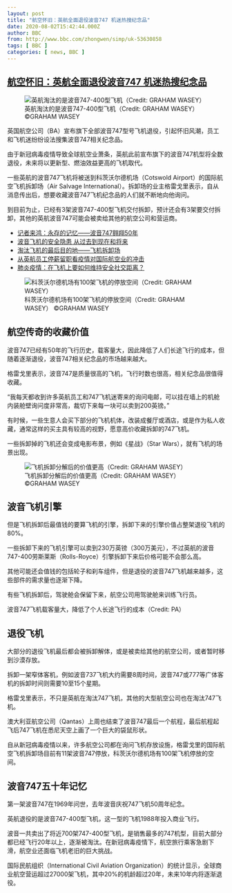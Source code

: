 ```yaml
---
layout: post
title: "航空怀旧：英航全面退役波音747 机迷热搜纪念品"
date: 2020-08-02T15:42:44.000Z
author: BBC
from: http://www.bbc.com/zhongwen/simp/uk-53630858
tags: [ BBC ]
categories: [ news, BBC ]
---
```

<!--1596382964000-->
[航空怀旧：英航全面退役波音747 机迷热搜纪念品](http://www.bbc.com/zhongwen/simp/uk-53630858)
------

<div>
<figure><img alt="英航淘汰的是波音747-400型飞机（Credit: GRAHAM WASEY）" src="https://ichef.bbci.co.uk/news/600/cpsprodpb/A0D0/production/_113786114_whatsubject.jpg" referrerpolicy="no-referrer"><br><figcaption>英航淘汰的是波音747-400型飞机（Credit: GRAHAM WASEY） ©GRAHAM WASEY</figcaption></figure><p class="story-body__introduction">英国航空公司（BA）宣布旗下全部波音747型号飞机退役，引起怀旧风潮，员工和飞机迷纷纷设法搜集波音747相关纪念品。</p><p>由于新冠病毒疫情导致全球航空业萧条，英航此前宣布旗下的波音747机型将全数退役，未来将以更新型、燃油效益更高的飞机取代。</p><p>一些英航的波音747飞机将被送到科茨沃尔德机场（Cotswold Airport）的国际航空飞机拆卸场（Air Salvage International）。拆卸场的业主格雷戈里表示，自从消息传出后，想要收藏波音747飞机纪念品的人们就不断地向他询问。</p><p>到目前为止，已经有3架波音747-400型飞机交付拆卸，预计还会有3架要交付拆卸，其他的英航波音747可能会被卖给其他的航空公司和营运商。</p><ul class="story-body__unordered-list"><li class="story-body__list-item"><a href="https://www.bbc.com/zhongwen/simp/fooc-45760037" class="story-body__link">记者来鸿：永存的记忆——波音747翱翔50年</a></li><li class="story-body__list-item"><a href="https://www.bbc.com/ukchina/simp/50347616" class="story-body__link">波音飞机的安全隐患 从过去到现在和将来</a></li><li class="story-body__list-item"><a href="https://www.bbc.com/ukchina/simp/vert-fut-40670239" class="story-body__link">淘汰飞机的最后目的地——飞机拆卸场</a></li><li class="story-body__list-item"><a href="https://www.bbc.com/zhongwen/simp/business-52167623" class="story-body__link">从英航员工停薪留职看疫情对国际航空业的冲击</a></li><li class="story-body__list-item"><a href="https://www.bbc.com/ukchina/simp/52479595" class="story-body__link">肺炎疫情：在飞机上要如何维持安全社交距离？</a></li></ul><figure><img alt="科茨沃尔德机场有100架飞机的停放空间（Credit: GRAHAM WASEY）" src="https://ichef.bbci.co.uk/news/600/cpsprodpb/9A22/production/_113785493_53630858.jpg" referrerpolicy="no-referrer"><br><figcaption>科茨沃尔德机场有100架飞机的停放空间（Credit: GRAHAM WASEY） ©GRAHAM WASEY</figcaption></figure><h2 class="story-body__crosshead">航空传奇的收藏价值</h2><p>波音747已经有50年的飞行历史，载客量大，因此降低了人们长途飞行的成本，但随着逐渐退役，波音747相关纪念品的市场越来越大。</p><p>格雷戈里表示，波音747是质量很高的飞机，飞行时数也很高，相关纪念品很值得收藏。</p><p>“我每天都收到许多英航员工和747飞机迷寄来的询问电邮，可以挂在墙上的机舱内装舱壁询问度非常高，裁切下来每一块可以卖到200英镑。”</p><p>有时候，一些生意人会买下部分的飞机机体，改装成餐厅或酒店，或是作为私人收藏，通常这样的买主具有较高的视野，愿意高价收藏拆卸的747飞机。</p><p>一些拆卸掉的飞机还会变成电影布景，例如《星战》（Star Wars），就有飞机的场景出现。</p><figure><img alt="飞机拆卸分解后的价值更高（Credit: GRAHAM WASEY）" src="https://ichef.bbci.co.uk/news/600/cpsprodpb/C132/production/_113785494_53630858.jpg" referrerpolicy="no-referrer"><br><figcaption>飞机拆卸分解后的价值更高（Credit: GRAHAM WASEY） ©GRAHAM WASEY</figcaption></figure><h2 class="story-body__crosshead">波音飞机引擎</h2><p>但是飞机拆卸后最值钱的要算飞机的引擎，拆卸下来的引擎价值占整架退役飞机的 80%。</p><p>一些拆卸下来的飞机引擎可以卖到230万英镑（300万美元），不过英航的波音747-400劳斯莱斯（Rolls-Royce）引擎拆卸下来后价格可能不会那么高。</p><p>其他可能还会值钱的包括轮子和刹车组件，但是退役的波音747飞机越来越多，这些部件的需求量也逐渐下降。</p><p>有些飞机拆卸后，驾驶舱会保留下来，航空公司用驾驶舱来训练飞行员。 </p><p>波音747飞机载客量大，降低了个人长途飞行的成本（Credit: PA）</p><h2 class="story-body__crosshead">退役飞机</h2><p>大部分的退役飞机最后都会被拆卸解体，或是被卖给其他的航空公司，或者暂时移到沙漠存放。</p><p>拆卸一架窄体客机，例如波音737飞机大约需要8周时间，波音747或777等广体客机的拆卸时间则需要10至15个星期。</p><p>格雷戈里表示，不只是英航在淘汰747飞机，其他的大型航空公司也在淘汰747飞机。</p><p>澳大利亚航空公司（Qantas）上周也结束了波音747最后一个航程，最后航程起飞后747飞机在悉尼天空上画了一个巨大的袋鼠形状。</p><p>自从新冠病毒疫情以来，许多航空公司都在询问飞机存放设施，格雷戈里的国际航空飞机拆卸场目前有11架波音747停放，科茨沃尔德机场有100架飞机停放的空间。</p><h2 class="story-body__crosshead">波音747五十年记忆</h2><p>第一架波音747在1969年问世，去年波音庆祝747飞机50周年纪念。</p><p>英航退役的是波音747-400型飞机，这一型的飞机1988年投入商业飞行。</p><p>波音一共卖出了将近700架747-400型飞机，是销售最多的747机型，目前大部分都已经飞行20年以上，逐渐被淘汰。在新冠病毒疫情下，航空旅行乘客急剧下滑，航空业还面临飞机老旧的巨大挑战。</p><p>国际民航组织（International Civil Aviation Organization）的统计显示，全球商业航空营运超过27000架飞机，其中20%的机龄超过20年，未来10年内将逐渐退役。</p>
</div>
